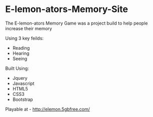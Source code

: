 E-lemon-ators-Memory-Site
========================================

The E-lemon-ators Memory Game was a project build to help people increase their memory

Using 3 key feilds:
- Reading
- Hearing
- Seeing 

Built Using: 

- Jquery
- Javascript 
- HTML5
- CSS3
- Bootstrap

Playable at - http://elemon.5gbfree.com/
